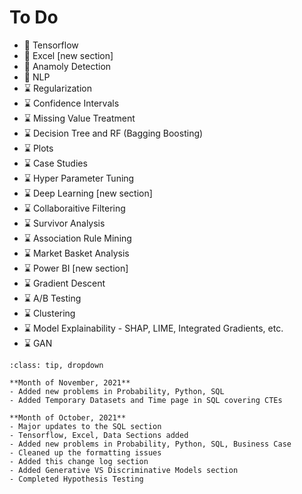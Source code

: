 # To Do

- 🚧 Tensorflow
- 🚧 Excel [new section]
- 🚧 Anamoly Detection
- 🚧 NLP
- ⌛ Regularization
- ⌛ Confidence Intervals
- ⌛ Missing Value Treatment
- ⌛ Decision Tree and RF (Bagging Boosting)
- ⌛ Plots
- ⌛ Case Studies
- ⌛ Hyper Parameter Tuning
- ⌛ Deep Learning [new section]
- ⌛ Collaboraitive Filtering
- ⌛ Survivor Analysis
- ⌛ Association Rule Mining
- ⌛ Market Basket Analysis
- ⌛ Power BI [new section]
- ⌛ Gradient Descent
- ⌛ A/B Testing
- ⌛ Clustering
- ⌛ Model Explainability - SHAP, LIME, Integrated Gradients, etc.
- ⌛ GAN

```{admonition} Change Log
:class: tip, dropdown

**Month of November, 2021**
- Added new problems in Probability, Python, SQL
- Added Temporary Datasets and Time page in SQL covering CTEs

**Month of October, 2021**
- Major updates to the SQL section
- Tensorflow, Excel, Data Sections added
- Added new problems in Probability, Python, SQL, Business Case
- Cleaned up the formatting issues
- Added this change log section
- Added Generative VS Discriminative Models section
- Completed Hypothesis Testing
```
